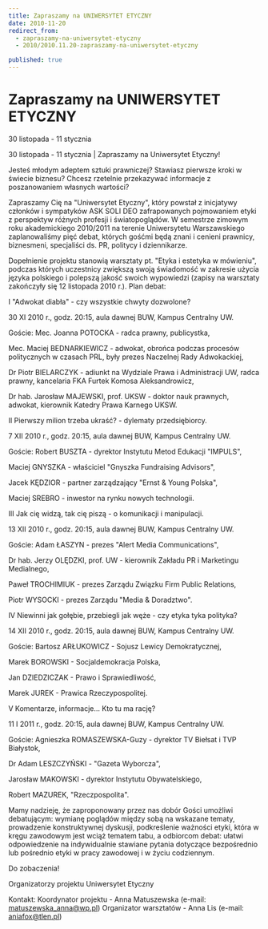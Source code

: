 ```yaml
---
title: Zapraszamy na UNIWERSYTET ETYCZNY
date: 2010-11-20
redirect_from: 
  - zapraszamy-na-uniwersytet-etyczny
  - 2010/2010.11.20-zapraszamy-na-uniwersytet-etyczny

published: true
---
```




# Zapraszamy na UNIWERSYTET ETYCZNY

<time>30 listopada - 11 stycznia</time>

30 listopada - 11 stycznia | Zapraszamy na Uniwersytet Etyczny!

Jesteś młodym adeptem sztuki prawniczej? Stawiasz pierwsze kroki w świecie biznesu? Chcesz rzetelnie przekazywać informacje z poszanowaniem własnych wartości? 

Zapraszamy Cię na "Uniwersytet Etyczny", który powstał z inicjatywy członków i sympatyków ASK SOLI DEO zafrapowanych pojmowaniem etyki z perspektyw różnych profesji i światopoglądów. W semestrze zimowym roku akademickiego 2010/2011 na terenie Uniwersytetu Warszawskiego zaplanowaliśmy pięć debat, których gośćmi będą znani i cenieni prawnicy, biznesmeni, specjaliści ds. PR, politycy i dziennikarze. 

Dopełnienie projektu stanowią warsztaty pt. "Etyka i estetyka w mówieniu", podczas których 
uczestnicy zwiększą swoją świadomość w zakresie użycia języka polskiego i polepszą jakość swoich wypowiedzi (zapisy na warsztaty zakończyły się 12 listopada 2010 r.). 
Plan debat:

I "Adwokat diabła" - czy wszystkie chwyty dozwolone?

30 XI 2010 r., godz. 20:15, aula dawnej BUW, Kampus Centralny UW.

Goście:
Mec. Joanna POTOCKA - radca prawny, publicystka,

Mec. Maciej BEDNARKIEWICZ - adwokat, obrońca podczas procesów politycznych w czasach PRL, były prezes Naczelnej Rady Adwokackiej,

Dr Piotr BIELARCZYK - adiunkt na Wydziale Prawa i Administracji UW, radca prawny, kancelaria FKA Furtek Komosa Aleksandrowicz,

Dr hab. Jarosław MAJEWSKI, prof. UKSW - doktor nauk prawnych, adwokat, kierownik 
Katedry Prawa Karnego UKSW.

II Pierwszy milion trzeba ukraść? - dylematy przedsiębiorcy.

7 XII 2010 r., godz. 20:15, aula dawnej BUW, Kampus Centralny UW.

Goście:
Robert BUSZTA - dyrektor Instytutu Metod Edukacji "IMPULS",

Maciej GNYSZKA - właściciel "Gnyszka Fundraising Advisors",

Jacek KĘDZIOR - partner zarządzający "Ernst & Young Polska",

Maciej SREBRO - inwestor na rynku nowych technologii.

III Jak cię widzą, tak cię piszą - o komunikacji i manipulacji.

13 XII 2010 r., godz. 20:15, aula dawnej BUW, Kampus Centralny UW.

Goście:
Adam ŁASZYN - prezes "Alert Media Communications",

Dr hab. Jerzy OLĘDZKI, prof. UW - kierownik Zakładu PR 
i Marketingu 
Medialnego,

Paweł TROCHIMIUK - prezes Zarządu Związku Firm Public Relations,

Piotr WYSOCKI - prezes Zarządu "Media & Doradztwo".

IV Niewinni jak gołębie, przebiegli jak węże - czy etyka tyka polityka?

14 XII 2010 r., godz. 20:15, aula dawnej BUW, Kampus Centralny UW.

Goście:
Bartosz ARŁUKOWICZ - Sojusz Lewicy Demokratycznej,

Marek BOROWSKI - Socjaldemokracja Polska,

Jan DZIEDZICZAK - Prawo i Sprawiedliwość,

Marek JUREK - Prawica Rzeczypospolitej.

V Komentarze, informacje... Kto tu ma rację?

11 I 2011 r., godz. 20:15, aula dawnej BUW, Kampus Centralny UW.

Goście:
Agnieszka ROMASZEWSKA-Guzy - dyrektor TV Biełsat i TVP 
Białystok,

Dr Adam LESZCZYŃSKI - "Gazeta Wyborcza",

Jarosław MAKOWSKI - dyrektor Instytutu Obywatelskiego, 

Robert MAZUREK, "Rzeczpospolita".

Mamy nadzieję, że zaproponowany przez nas dobór Gości umożliwi debatującym: wymianę poglądów między sobą na wskazane tematy, prowadzenie konstruktywnej dyskusji, podkreślenie ważności etyki, która w kręgu zawodowym jest wciąż tematem tabu, a odbiorcom debat: ułatwi odpowiedzenie na indywidualnie stawiane pytania dotyczące bezpośrednio lub pośrednio etyki w pracy zawodowej i w życiu codziennym.

Do zobaczenia!

Organizatorzy projektu Uniwersytet Etyczny

Kontakt: 
Koordynator projektu - Anna Matuszewska (e-mail: matuszewska_anna@wp.pl)
Organizator warsztatów - Anna Lis (e-mail: 
aniafox@tlen.pl)


<!--CONTENT FROM OLD SERVER (jos before 2013): 30 listopada - 11 stycznia | Zapraszamy na Uniwersytet Etyczny!

Jesteś młodym adeptem sztuki prawniczej? Stawiasz pierwsze kroki w świecie biznesu? Chcesz rzetelnie przekazywać informacje z poszanowaniem własnych wartości? 

Zapraszamy Cię na "Uniwersytet Etyczny", który powstał z inicjatywy członków i sympatyków ASK SOLI DEO zafrapowanych pojmowaniem etyki z perspektyw różnych profesji i światopoglądów. W semestrze zimowym roku akademickiego 2010/2011 na terenie Uniwersytetu Warszawskiego zaplanowaliśmy pięć debat, których gośćmi będą znani i cenieni prawnicy, biznesmeni, specjaliści ds. PR, politycy i dziennikarze. 

Dopełnienie projektu stanowią warsztaty pt. "Etyka i estetyka w mówieniu", podczas których uczestnicy zwiększą swoją świadomość w zakresie użycia języka polskiego i polepszą jakość swoich wypowiedzi (zapisy na warsztaty zakończyły się 12 listopada 2010 r.). 
Plan debat:

I "Adwokat diabła" - czy wszystkie chwyty dozwolone?

30 XI 2010 r., godz. 20:15, aula dawnej BUW, Kampus Centralny UW.

Goście:
Mec. Joanna POTOCKA - radca prawny, publicystka,

Mec. Maciej BEDNARKIEWICZ - adwokat, obrońca podczas procesów politycznych w czasach PRL, były prezes Naczelnej Rady Adwokackiej,

Dr Piotr BIELARCZYK - adiunkt na Wydziale Prawa i Administracji UW, radca prawny, kancelaria FKA Furtek Komosa Aleksandrowicz,

Dr hab. Jarosław MAJEWSKI, prof. UKSW - doktor nauk prawnych, adwokat, kierownik Katedry Prawa Karnego UKSW.

II Pierwszy milion trzeba ukraść? - dylematy przedsiębiorcy.

7 XII 2010 r., godz. 20:15, aula dawnej BUW, Kampus Centralny UW.

Goście:
Robert BUSZTA - dyrektor Instytutu Metod Edukacji "IMPULS",

Maciej GNYSZKA - właściciel "Gnyszka Fundraising Advisors",

Jacek KĘDZIOR - partner zarządzający "Ernst & Young Polska",

Maciej SREBRO - inwestor na rynku nowych technologii.

III Jak cię widzą, tak cię piszą - o komunikacji i manipulacji.

13 XII 2010 r., godz. 20:15, aula dawnej BUW, Kampus Centralny UW.

Goście:
Adam ŁASZYN - prezes "Alert Media Communications",

Dr hab. Jerzy OLĘDZKI, prof. UW - kierownik Zakładu PR i Marketingu 
Medialnego,

Paweł TROCHIMIUK - prezes Zarządu Związku Firm Public Relations,

Piotr WYSOCKI - prezes Zarządu "Media & Doradztwo".

IV Niewinni jak gołębie, przebiegli jak węże - czy etyka tyka polityka?

14 XII 2010 r., godz. 20:15, aula dawnej BUW, Kampus Centralny UW.

Goście:
Bartosz ARŁUKOWICZ - Sojusz Lewicy Demokratycznej,

Marek BOROWSKI - Socjaldemokracja Polska,

Jan DZIEDZICZAK - Prawo i Sprawiedliwość,

Marek JUREK - Prawica Rzeczypospolitej.

V Komentarze, informacje... Kto tu ma rację?

11 I 2011 r., godz. 20:15, aula dawnej BUW, Kampus Centralny UW.

Goście:
Agnieszka ROMASZEWSKA-Guzy - dyrektor TV Biełsat i TVP Białystok,

Dr Adam LESZCZYŃSKI - "Gazeta Wyborcza",

Jarosław MAKOWSKI - dyrektor Instytutu Obywatelskiego, 

Robert MAZUREK, "Rzeczpospolita".

Mamy nadzieję, że zaproponowany przez nas dobór Gości umożliwi debatującym: wymianę poglądów między sobą na wskazane tematy, prowadzenie konstruktywnej dyskusji, podkreślenie ważności etyki, która w kręgu zawodowym jest wciąż tematem tabu, a odbiorcom debat: ułatwi odpowiedzenie na indywidualnie stawiane pytania dotyczące bezpośrednio lub pośrednio etyki w pracy zawodowej i w życiu codziennym.

Do zobaczenia!

Organizatorzy projektu Uniwersytet Etyczny

Kontakt: 
Koordynator projektu - Anna Matuszewska (e-mail: matuszewska_anna@wp.pl)
Organizator warsztatów - Anna Lis (e-mail: aniafox@tlen.pl)
                                                                                          
-->

<!--{{json:{"created_date":"2010-11-20 20:50:32","publish_down":"0000-00-00 00:00:00","id":"991"}}}-->